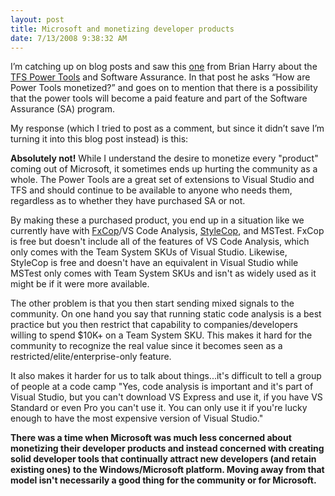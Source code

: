 ```yaml
---
layout: post
title: Microsoft and monetizing developer products
date: 7/13/2008 9:38:32 AM
---
```


I’m catching up on blog posts and saw this [one](http://blogs.msdn.com/bharry/archive/2008/07/05/power-tools-and-software-assurance.aspx) from Brian Harry about the [TFS Power Tools](http://msdn.microsoft.com/en-us/vs2005/aa718351.aspx) and Software Assurance. In that post he asks “How are Power Tools monetized?” and goes on to mention that there is a possibility that the power tools will become a paid feature and part of the Software Assurance (SA) program.

My response (which I tried to post as a comment, but since it didn’t save I’m turning it into this blog post instead) is this:

**Absolutely not!** While I understand the desire to monetize every "product" coming out of Microsoft, it sometimes ends up hurting the community as a whole. The Power Tools are a great set of extensions to Visual Studio and TFS and should continue to be available to anyone who needs them, regardless as to whether they have purchased SA or not. 

By making these a purchased product, you end up in a situation like we currently have with [FxCop](http://msdn.microsoft.com/en-us/library/bb429476(VS.80).aspx)/VS Code Analysis, [StyleCop](http://code.msdn.microsoft.com/sourceanalysis), and MSTest. FxCop is free but doesn't include all of the features of VS Code Analysis, which only comes with the Team System SKUs of Visual Studio. Likewise, StyleCop is free and doesn't have an equivalent in Visual Studio while MSTest only comes with Team System SKUs and isn't as widely used as it might be if it were more available. 

The other problem is that you then start sending mixed signals to the community. On one hand you say that running static code analysis is a best practice but you then restrict that capability to companies/developers willing to spend $10K+ on a Team System SKU. This makes it hard for the community to recognize the real value since it becomes seen as a restricted/elite/enterprise-only feature. 

It also makes it harder for us to talk about things...it's difficult to tell a group of people at a code camp "Yes, code analysis is important and it's part of Visual Studio, but you can't download VS Express and use it, if you have VS Standard or even Pro you can't use it. You can only use it if you're lucky enough to have the most expensive version of Visual Studio." 

**There was a time when Microsoft was much less concerned about monetizing their developer products and instead concerned with creating solid developer tools that continually attract new developers (and retain existing ones) to the Windows/Microsoft platform. Moving away from that model isn't necessarily a good thing for the community or for Microsoft.**
